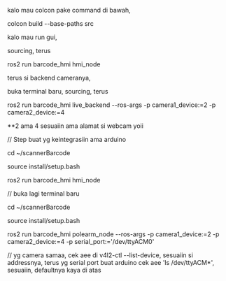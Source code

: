kalo mau colcon pake command di bawah,

colcon build --base-paths src

kalo mau run gui,

sourcing, terus

ros2 run barcode_hmi hmi_node

terus si backend cameranya,

buka terminal baru, sourcing, terus

ros2 run barcode_hmi live_backend --ros-args -p camera1_device:=2 -p camera2_device:=4

**2 ama 4 sesuaiin ama alamat si webcam yoii


// Step buat yg keintegrasiin ama arduino

cd ~/scannerBarcode

source install/setup.bash

ros2 run barcode_hmi hmi_node

// buka lagi terminal baru

cd ~/scannerBarcode

source install/setup.bash

ros2 run barcode_hmi polearm_node --ros-args -p camera1_device:=2 -p camera2_device:=4 -p serial_port:='/dev/ttyACM0'

// yg camera samaa, cek aee di v4l2-ctl --list-device, sesuaiin si addressnya, terus yg serial port buat arduino cek aee 'ls /dev/ttyACM*', sesuaiin, defaultnya kaya di atas
